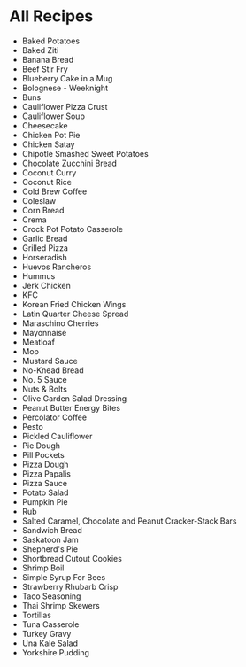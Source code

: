 # All Recipes

* Baked Potatoes
* Baked Ziti
* Banana Bread
* Beef Stir Fry
* Blueberry Cake in a Mug
* Bolognese - Weeknight
* Buns
* Cauliflower Pizza Crust
* Cauliflower Soup
* Cheesecake
* Chicken Pot Pie
* Chicken Satay
* Chipotle Smashed Sweet Potatoes
* Chocolate Zucchini Bread
* Coconut Curry
* Coconut Rice
* Cold Brew Coffee
* Coleslaw
* Corn Bread
* Crema
* Crock Pot Potato Casserole
* Garlic Bread
* Grilled Pizza
* Horseradish
* Huevos Rancheros
* Hummus
* Jerk Chicken
* KFC
* Korean Fried Chicken Wings
* Latin Quarter Cheese Spread
* Maraschino Cherries
* Mayonnaise
* Meatloaf
* Mop
* Mustard Sauce
* No-Knead Bread
* No. 5 Sauce
* Nuts & Bolts
* Olive Garden Salad Dressing
* Peanut Butter Energy Bites
* Percolator Coffee
* Pesto
* Pickled Cauliflower
* Pie Dough
* Pill Pockets
* Pizza Dough
* Pizza Papalis
* Pizza Sauce
* Potato Salad
* Pumpkin Pie
* Rub
* Salted Caramel, Chocolate and Peanut Cracker-Stack Bars
* Sandwich Bread
* Saskatoon Jam
* Shepherd's Pie
* Shortbread Cutout Cookies
* Shrimp Boil
* Simple Syrup For Bees
* Strawberry Rhubarb Crisp
* Taco Seasoning
* Thai Shrimp Skewers
* Tortillas
* Tuna Casserole
* Turkey Gravy
* Una Kale Salad
* Yorkshire Pudding
